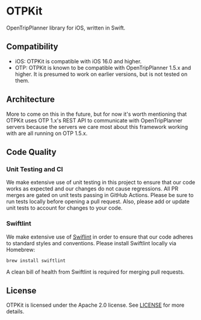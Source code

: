 # OTPKit

OpenTripPlanner library for iOS, written in Swift.

## Compatibility

* iOS: OTPKit is compatible with iOS 16.0 and higher.
* OTP: OTPKit is known to be compatible with OpenTripPlanner 1.5.x and higher. It is presumed to work on earlier versions, but is not tested on them.

## Architecture

More to come on this in the future, but for now it's worth mentioning that OTPKit uses OTP 1.x's REST API to communicate with OpenTripPlanner servers because the servers we care most about this framework working with are all running on OTP 1.5.x.

## Code Quality

### Unit Testing and CI

We make extensive use of unit testing in this project to ensure that our code works as expected and our changes do not cause regressions. All PR merges are gated on unit tests passing in GitHub Actions. Please be sure to run tests locally before opening a pull request. Also, please add or update unit tests to account for changes to your code.

### Swiftlint

We make extensive use of [Swiflint](https://github.com/realm/SwiftLint) in order to ensure that our code adheres to standard styles and conventions. Please install Swiftlint locally via Homebrew:

```
brew install swiftlint
```

A clean bill of health from Swiftlint is required for merging pull requests.

## License

OTPKit is licensed under the Apache 2.0 license. See [LICENSE](LICENSE) for more details.
